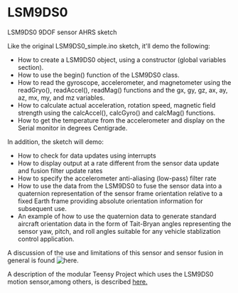 LSM9DS0
=======

LSM9DS0 9DOF sensor AHRS sketch

Like the original LSM9DS0_simple.ino sketch, it'll demo the following:
* How to create a LSM9DS0 object, using a constructor (global
  variables section).
* How to use the begin() function of the LSM9DS0 class.
* How to read the gyroscope, accelerometer, and magnetometer
  using the readGryo(), readAccel(), readMag() functions and the
  gx, gy, gz, ax, ay, az, mx, my, and mz variables.
* How to calculate actual acceleration, rotation speed, magnetic
  field strength using the calcAccel(), calcGyro() and calcMag()
  functions.
* How to get the temperature from the accelerometer and display on the Serial monitor in degrees Centigrade.

In addition, the sketch will demo:
* How to check for data updates using interrupts
* How to display output at a rate different from the sensor data update and fusion filter update rates
* How to specify the accelerometer anti-aliasing (low-pass) filter rate
* How to use the data from the LSM9DS0 to fuse the sensor data into a quaternion representation of the sensor frame
  orientation relative to a fixed Earth frame providing absolute orientation information for subsequent use.
* An example of how to use the quaternion data to generate standard aircraft orientation data in the form of
  Tait-Bryan angles representing the sensor yaw, pitch, and roll angles suitable for any vehicle stablization control application.

A discussion of the use and limitations of this sensor and sensor fusion in general is found ![here.]( https://github.com/kriswiner/MPU-6050/wiki/Affordable-9-DoF-Sensor-Fusion)

A description of the modular Teensy Project which uses the LSM9DS0 motion sensor,among others, is described [here.](https://github.com/kriswiner/LSM9DS0/wiki/Modular-Teensy-Project)
